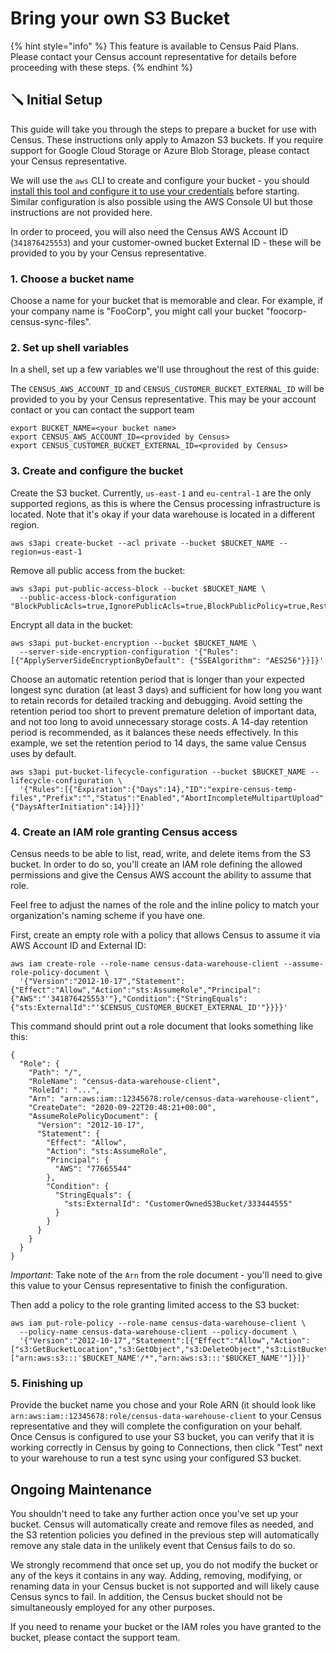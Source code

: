 # Bring your own S3 Bucket

{% hint style="info" %}
This feature is available to Census Paid Plans. Please contact your Census account representative for details before proceeding with these steps.
{% endhint %}

## 🪛 Initial Setup

This guide will take you through the steps to prepare a bucket for use with Census. These instructions only apply to Amazon S3 buckets. If you require support for Google Cloud Storage or Azure Blob Storage, please contact your Census representative.

We will use the `aws` CLI to create and configure your bucket - you should [install this tool and configure it to use your credentials](https://docs.aws.amazon.com/cli/latest/userguide/install-cliv2.html) before starting. Similar configuration is also possible using the AWS Console UI but those instructions are not provided here.

In order to proceed, you will also need the Census AWS Account ID (`341876425553`) and your customer-owned bucket External ID - these will be provided to you by your Census representative.

### 1. Choose a bucket name

Choose a name for your bucket that is memorable and clear. For example, if your company name is "FooCorp", you might call your bucket "foocorp-census-sync-files".

### 2. Set up shell variables

In a shell, set up a few variables we'll use throughout the rest of this guide:

The `CENSUS_AWS_ACCOUNT_ID` and `CENSUS_CUSTOMER_BUCKET_EXTERNAL_ID` will be provided to you by your Census representative. This may be your account contact or you can contact the support team

```
export BUCKET_NAME=<your bucket name>
export CENSUS_AWS_ACCOUNT_ID=<provided by Census>
export CENSUS_CUSTOMER_BUCKET_EXTERNAL_ID=<provided by Census>
```

### 3. Create and configure the bucket

Create the S3 bucket. Currently, `us-east-1` and `eu-central-1` are the only supported regions, as this is where the Census processing infrastructure is located. Note that it's okay if your data warehouse is located in a different region.

```
aws s3api create-bucket --acl private --bucket $BUCKET_NAME --region=us-east-1
```

Remove all public access from the bucket:

```
aws s3api put-public-access-block --bucket $BUCKET_NAME \
  --public-access-block-configuration "BlockPublicAcls=true,IgnorePublicAcls=true,BlockPublicPolicy=true,RestrictPublicBuckets=true"
```

Encrypt all data in the bucket:

```
aws s3api put-bucket-encryption --bucket $BUCKET_NAME \
  --server-side-encryption-configuration '{"Rules": [{"ApplyServerSideEncryptionByDefault": {"SSEAlgorithm": "AES256"}}]}'
```

Choose an automatic retention period that is longer than your expected longest sync duration (at least 3 days) and sufficient for how long you want to retain records for detailed tracking and debugging. Avoid setting the retention period too short to prevent premature deletion of important data, and not too long to avoid unnecessary storage costs. A 14-day retention period is recommended, as it balances these needs effectively. In this example, we set the retention period to 14 days, the same value Census uses by default.&#x20;

```
aws s3api put-bucket-lifecycle-configuration --bucket $BUCKET_NAME --lifecycle-configuration \
  '{"Rules":[{"Expiration":{"Days":14},"ID":"expire-census-temp-files","Prefix":"","Status":"Enabled","AbortIncompleteMultipartUpload":{"DaysAfterInitiation":14}}]}'
```

### 4. Create an IAM role granting Census access

Census needs to be able to list, read, write, and delete items from the S3 bucket. In order to do so, you'll create an IAM role defining the allowed permissions and give the Census AWS account the ability to assume that role.

Feel free to adjust the names of the role and the inline policy to match your organization's naming scheme if you have one.

First, create an empty role with a policy that allows Census to assume it via AWS Account ID and External ID:

```
aws iam create-role --role-name census-data-warehouse-client --assume-role-policy-document \
  '{"Version":"2012-10-17","Statement":{"Effect":"Allow","Action":"sts:AssumeRole","Principal":{"AWS":"'341876425553'"},"Condition":{"StringEquals":{"sts:ExternalId":"'$CENSUS_CUSTOMER_BUCKET_EXTERNAL_ID'"}}}}'
```

This command should print out a role document that looks something like this:

```
{
  "Role": {
    "Path": "/",
    "RoleName": "census-data-warehouse-client",
    "RoleId": "...",
    "Arn": "arn:aws:iam::12345678:role/census-data-warehouse-client",
    "CreateDate": "2020-09-22T20:48:21+00:00",
    "AssumeRolePolicyDocument": {
      "Version": "2012-10-17",
      "Statement": {
        "Effect": "Allow",
        "Action": "sts:AssumeRole",
        "Principal": {
          "AWS": "77665544"
        },
        "Condition": {
          "StringEquals": {
            "sts:ExternalId": "CustomerOwnedS3Bucket/333444555"
          }
        }
      }
    }
  }
}
```

_Important_: Take note of the `Arn` from the role document - you'll need to give this value to your Census representative to finish the configuration.

Then add a policy to the role granting limited access to the S3 bucket:

```
aws iam put-role-policy --role-name census-data-warehouse-client \
  --policy-name census-data-warehouse-client --policy-document \
  '{"Version":"2012-10-17","Statement":[{"Effect":"Allow","Action":["s3:GetBucketLocation","s3:GetObject","s3:DeleteObject","s3:ListBucket","s3:PutObject"],"Resource":["arn:aws:s3:::'$BUCKET_NAME'/*","arn:aws:s3:::'$BUCKET_NAME'"]}]}'
```

### 5. Finishing up

Provide the bucket name you chose and your Role ARN (it should look like `arn:aws:iam::12345678:role/census-data-warehouse-client` to your Census representative and they will complete the configuration on your behalf. Once Census is configured to use your S3 bucket, you can verify that it is working correctly in Census by going to Connections, then click "Test" next to your warehouse to run a test sync using your configured S3 bucket.

## Ongoing Maintenance

You shouldn't need to take any further action once you've set up your bucket. Census will automatically create and remove files as needed, and the S3 retention policies you defined in the previous step will automatically remove any stale data in the unlikely event that Census fails to do so.

We strongly recommend that once set up, you do not modify the bucket or any of the keys it contains in any way. Adding, removing, modifying, or renaming data in your Census bucket is not supported and will likely cause Census syncs to fail. In addition, the Census bucket should not be simultaneously employed for any other purposes.

If you need to rename your bucket or the IAM roles you have granted to the bucket, please contact the support team.
